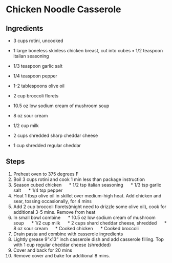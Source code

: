 # Chicken Noodle Casserole 

## Ingredients
* 3 cups rotini, uncooked

* 1 large boneless skinless chicken breast, cut into cubes • 1/2 teaspoon italian seasoning
* 1/3 teaspoon garlic salt
* 1/4 teaspoon pepper

* 1-2 tablespoons olive oil 
* 2 cup broccoli florets

* 10.5 oz low sodium cream of mushroom soup 
* 8 oz sour cream
* 1/2 cup milk
* 2 cups shredded sharp cheddar cheese

* 1 cup shredded regular cheddar

## Steps

1. Preheat oven to 375 degrees F
2. Boil 3 cups rotini and cook 1 min less than package instruction 
3. Season cubed chicken
&nbsp;&nbsp;&nbsp;&nbsp; * 1/2 tsp italian seasoning 
&nbsp;&nbsp;&nbsp;&nbsp; * 1/3 tsp garlic salt
&nbsp;&nbsp;&nbsp;&nbsp; * 1/4 tsp pepper
4. Heat 1 tbsp olive oil in skillet over medium-high heat. Add chicken and sear, tossing occasionally, for 4 mins
5. Add 2 cup broccoli florets(might need to drizzle some olive oil), cook for additional 3-5 mins. Remove from heat
6. In small bowl combine
&nbsp;&nbsp;&nbsp;&nbsp; * 10.5 oz low sodium cream of mushroom soup 
&nbsp;&nbsp;&nbsp;&nbsp; * 1/2 cup milk
&nbsp;&nbsp;&nbsp;&nbsp; * 2 cups shard cheddar cheese, shredded
&nbsp;&nbsp;&nbsp;&nbsp; * 8 oz sour cream
&nbsp;&nbsp;&nbsp;&nbsp; * Cooked chicken
&nbsp;&nbsp;&nbsp;&nbsp; * Cooked broccoli
7. Drain pasta and combine with casserole ingredients
8. Lightly grease 9”x13” inch casserole dish and add casserole filling. Top with 1 cup regular
cheddar cheese (shredded) 
9. Cover and back for 20 mins
10. Remove cover and bake for additional 8 mins.

